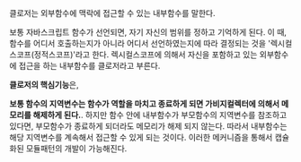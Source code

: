클로저는 외부함수에 맥락에 접근할 수 있는 내부함수를 말한다.

보통 자바스크립트 함수가 선언되면, 자기 자신의 범위를 정하고 기억하게 된다. 이 때, 함수를 어디서 호출하는지가 아니라 어디서 선언하였는지에 따라 결정되는 것을 '렉시컬스코프(정적스코프)'라고 한다.
렉시컬스코프에 의해서 자신을 포함하고 있는 외부함수에 접근을 하는 내부함수를 클로저라고 부른다.

**클로저의 핵심기능**은,

**보통 함수의 지역변수는 함수가 역할을 마치고 종료하게 되면 가비지컬렉터에 의해서 메모리를 해제하게 된다.**. 하지만 함수 안에 내부함수가 부모함수의 지역변수를 참조하고 있다면, 부모함수가 종료하게 되더라도 메모리가 해제 되지 않는다.
따라서 내부함수는 해당 지역변수를 계속해서 접근할 수 있게 되는 것이다. 이러한 메커니즘을 통해서 캡슐화된 모듈패턴의 개발이 가능해진다.
